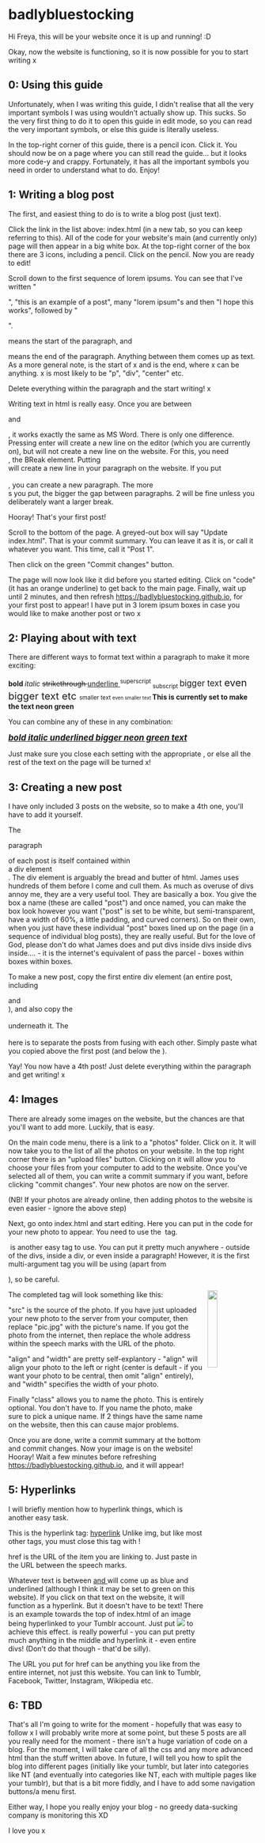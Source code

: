 # badlybluestocking
Hi Freya, this will be your website once it is up and running! :D

Okay, now the website is functioning, so it is now possible for you to start writing x

## 0: Using this guide

Unfortunately, when I was writing this guide, I didn't realise that all the very important symbols I was using wouldn't actually show up. This sucks.
So the very first thing to do it to open this guide in edit mode, so you can read the very important symbols, or else this guide is literally useless.

In the top-right corner of this guide, there is a pencil icon. Click it.
You should now be on a page where you can still read the guide... but it looks more code-y and crappy.
Fortunately, it has all the important symbols you need in order to understand what to do.
Enjoy!

## 1: Writing a blog post

The first, and easiest thing to do is to write a blog post (just text).

Click the link in the list above: index.html (in a new tab, so you can keep referring to this).
All of the code for your website's main (and currently only) page will then appear in a big white box.
At the top-right corner of the box there are 3 icons, including a pencil. Click on the pencil.
Now you are ready to edit!

Scroll down to the first sequence of lorem ipsums. You can see that I've written "<p>", "this is an example of a post", many "lorem ipsum"s and then "I hope this works", followed by "</p>".
<p> means the start of the paragraph, and </p> means the end of the paragraph. Anything between them comes up as text.
As a more general note, <x> is the start of x and </x> is the end, where x can be anything. x is most likely to be "p", "div", "center" etc.

Delete everything within the paragraph and the start writing! x

Writing text in html is really easy. Once you are between <p> and </p>, it works exactly the same as MS Word.
There is only one difference. Pressing enter will create a new line on the editor (which you are currently on), but will not create a new line on the website.
For this, you need <br>, the BReak element. Putting <br> will create a new line in your paragraph on the website.
If you put <br><br>, you can create a new paragraph.
The more <br>s you put, the bigger the gap between paragraphs. 2 will be fine unless you deliberately want a larger break.

Hooray! That's your first post!

Scroll to the bottom of the page.
A greyed-out box will say "Update index.html". That is your commit summary. You can leave it as it is, or call it whatever you want.
This time, call it "Post 1".

Then click on the green "Commit changes" button.

The page will now look like it did before you started editing. 
Click on "code" (it has an orange underline) to get back to the main page.
Finally, wait up until 2 minutes, and then refresh https://badlybluestocking.github.io, for your first post to appear!
I have put in 3 lorem ipsum boxes in case you would like to make another post or two x

## 2: Playing about with text

There are different ways to format text within a paragraph to make it more exciting:

<b> bold </b>
<i> italic </i>
<s> strikethrough </s>
<u> underline </u>
<sup> superscript </sup>
<sub> subscript </sub>
<big> bigger text </big>
<big><big> even bigger text etc </big></big>
<small> smaller text </small>
<small><small> even smaller text </small></small>
<strong> This is currently set to make the text neon green </strong>

You can combine any of these in any combination:

<b><i><u><big><strong> bold italic underlined bigger neon green text </strong></big></u></i></b>

Just make sure you close each setting with the appropriate </x>, or else all the rest of the text on the page will be turned x!

## 3: Creating a new post

I have only included 3 posts on the website, so to make a 4th one, you'll have to add it yourself.

The <p> paragraph </p> of each post is itself contained within <div class="post"> a div element </div>. 
The div element is arguably the bread and butter of html. James uses hundreds of them before I come and cull them.
As much as overuse of divs annoy me, they are a very useful tool. They are basically a box. You give the box a name (these are called "post") and once named, you can make the box look however you want ("post" is set to be white, but semi-transparent, have a width of 60%, a little padding, and curved corners).
So on their own, when you just have these individual "post" boxes lined up on the page (in a sequence of individual blog posts), they are really useful. But for the love of God, please don't do what James does and put divs inside divs inside divs inside.... - it is the internet's equivalent of pass the parcel - boxes within boxes within boxes.

To make a new post, copy the first entire div element (an entire post, including <div class="post"> and </div>), and also copy the <br><br> underneath it. The <br><br> here is to separate the posts from fusing with each other.
Simply paste what you copied above the first post (and below the <a href=....></a>). 
  
Yay! You now have a 4th post!
Just delete everything within the paragraph and get writing! x

## 4: Images

There are already some images on the website, but the chances are that you'll want to add more.
Luckily, that is easy.

On the main code menu, there is a link to a "photos" folder. Click on it.
It will now take you to the list of all the photos on your website. In the top right corner there is an "upload files" button. Clicking on it will allow you to choose your files from your computer to add to the website. Once you've selected all of them, you can write a commit summary if you want, before clicking "commit changes".
Your new photos are now on the server.

(NB! If your photos are already online, then adding photos to the website is even easier - ignore the above step)

Next, go onto index.html and start editing.
Here you can put in the code for your new photo to appear.
You need to use the <img> tag.

<img> is another easy tag to use. You can put it pretty much anywhere - outside of the divs, inside a div, or even inside a paragraph!
However, it is the first multi-argument tag you will be using (apart from <div class="post">), so be careful.

The completed tag will look something like this: <img src="./photos/pic.jpg" align="right" width="20%" class="name">

"src" is the source of the photo. If you have just uploaded your new photo to the server from your computer, then replace "pic.jpg" with the picture's name.
If you got the photo from the internet, then replace the whole address within the speech marks with the URL of the photo.

"align" and "width" are pretty self-explantory - "align" will align your photo to the left or right (center is default - if you want your photo to be central, then omit "align" entirely), and "width" specifies the width of your photo.

Finally "class" allows you to name the photo. This is entirely optional. You don't have to.
If you name the photo, make sure to pick a unique name. If 2 things have the same name on the website, then this can cause major problems.

Once you are done, write a commit summary at the bottom and commit changes.
Now your image is on the website! Hooray! Wait a few minutes before refreshing https://badlybluestocking.github.io, and it will appear!

## 5: Hyperlinks

I will briefly mention how to hyperlink things, which is another easy task.

This is the hyperlink tag: <a href="">hyperlink</a>
Unlike img, but like most other tags, you must close this tag with </a> !

href is the URL of the item you are linking to. Just paste in the URL between the speech marks.

Whatever text is between <a href=""> and </a> will come up as blue and underlined (although I think it may be set to green on this website). If you click on that text on the website, it will function as a hyperlink.
But it doesn't have to be text! There is an example towards the top of index.html of an image being hyperlinked to your Tumblr account. Just put <a href="..."><img src="..." align="..." width="..."></a> to achieve this effect.
<a></a> is really powerful - you can put pretty much anything in the middle and hyperlink it - even entire divs! (Don't do that though - that'd be silly).

The URL you put for href can be anything you like from the entire internet, not just this website. You can link to Tumblr, Facebook, Twitter, Instagram, Wikipedia etc.

## 6: TBD

That's all I'm going to write for the moment - hopefully that was easy to follow x
I will probably write more at some point, but these 5 posts are all you really need for the moment - there isn't a huge variation of code on a blog.
For the moment, I will take care of all the css and any more advanced html than the stuff written above.
In future, I will tell you how to split the blog into different pages (initially like your tumblr, but later into categories like NT (and eventually into categories like NT, each with multiple pages like your tumblr), but that is a bit more fiddly, and I have to add some navigation buttons/a menu first.

Either way, I hope you really enjoy your blog - no greedy data-sucking company is monitoring this XD

I love you x
